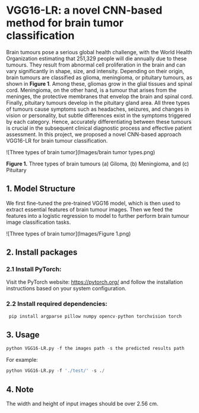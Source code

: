 # **VGG16-LR: a novel CNN-based method for brain tumor classification**

Brain tumours pose a serious global health challenge, with the World Health Organization estimating that 251,329 people will die annually due to these tumours. They result from abnormal cell proliferation in the brain and can vary significantly in shape, size, and intensity. Depending on their origin, brain tumours are classified as glioma, meningioma, or pituitary tumours, as shown in **Figure 1**. Among these, gliomas grow in the glial tissues and spinal cord. Meningioma, on the other hand, is a tumour that arises from the meninges, the protective membranes that envelop the brain and spinal cord. Finally, pituitary tumours develop in the pituitary gland area. All three types of tumours cause symptoms such as headaches, seizures, and changes in vision or personality, but subtle differences exist in the symptoms triggered by each category. Hence, accurately differentiating between these tumours is crucial in the subsequent clinical diagnostic process and effective patient assessment. In this project, we proposed a novel CNN-based approach VGG16-LR for brain tumour classification. 

![Three types of brain tumor](Images/brain tumor types.png)

**Figure 1.** Three types of brain tumours (a) Giloma, (b) Meningioma, and (c) Pituitary

## 1. Model Structure

We first fine-tuned the pre-trained VGG16 model, which is then used to extract essential features of brain tumour images. Then we feed the features into a logistic regression to model to further perform brain tumour image classification tasks.

![Three types of brain tumor](Images/Figure 1.png)

## 2. Install packages

### 2.1 Install PyTorch:  

 Visit the PyTorch website: https://pytorch.org/  and follow the installation instructions based on your system configuration.

### 2.2 Install required dependencies: 

```python
 pip install argparse pillow numpy opencv-python torchvision torch
```

## 3. Usage

```python
python VGG16-LR.py -f the images path -s the predicted results path
```

For example:

```python
python VGG16-LR.py -f './test/' -s ./
```

## 4. Note

The width and height of input images should be over 2.56 cm.
